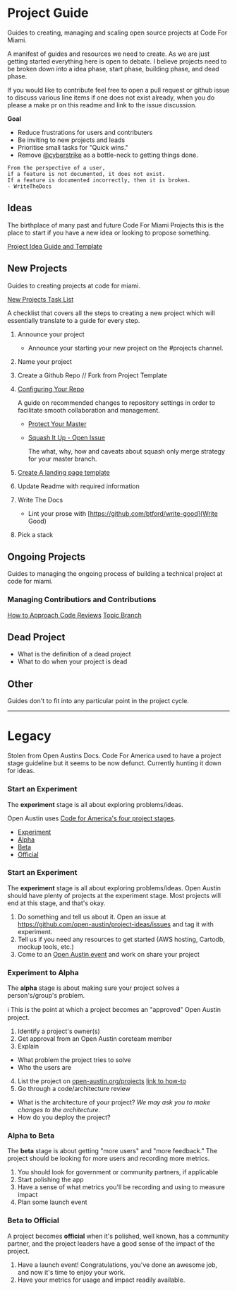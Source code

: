 # Project Guide
Guides to creating, managing and scaling open source projects at Code For Miami.

A manifest of guides and resources we need to create. As we are just getting started everything here is open to debate.
I believe projects need to be broken down into a idea phase, start phase, building phase, and dead phase.

If you would like to contribute feel free to open a pull request or github issue to discuss various line items if one does not exist already, when you do please a make pr on this readme and link to the issue discussion.

**Goal**
- Reduce frustrations for users and contributers
- Be inviting to new projects and leads
- Prioritise small tasks for "Quick wins."
- Remove [@cyberstrike](https://github.com/CyberStrike) as a bottle-neck to getting things done.

```
From the perspective of a user,
if a feature is not documented, it does not exist.
If a feature is documented incorrectly, then it is broken.
- WriteTheDocs
```


## Ideas
The birthplace of many past and future Code For Miami Projects
this is the place to start if you have a new idea or looking to propose something.

[Project Idea Guide and Template](https://github.com/Code-for-Miami/project-ideas)


## New Projects
Guides to creating projects at code for miami.

[New Projects Task List](https://github.com/Code-for-Miami/project_guide/issues/2)

A checklist that covers all the steps to creating a new project which will essentially translate to 
a guide for every step.

1. Announce your project
   - Announce your starting your new project on the #projects channel.
2. Name your project
3. Create a Github Repo // Fork from Project Template
4. [Configuring Your Repo](/docs/configuring_your_repo.md)

    A guide on recommended changes to repository settings in order to facilitate smooth collaboration and management.
    
    - [Protect Your Master](/docs/configuring_your_repo.md#protect-master)
    - [Squash It Up - Open Issue](https://github.com/Code-for-Miami/project_guide/issues/7)
      
      The what, why, how and caveats about squash only merge strategy for your master branch.

5. [Create A landing page template](https://github.com/Code-for-Miami/project-landing-page-template)
6. Update Readme with required information
7. Write The Docs
   - Lint your prose with [https://github.com/btford/write-good](Write Good)
8. Pick a stack

## Ongoing Projects
Guides to managing the ongoing process of building a technical project at code for miami.

### Managing Contributiors and Contributions
[How to Approach Code Reviews](http://www.bettercode.reviews/)
[Topic Branch](/docs/topic_branch.md)
## Dead Project

- What is the definition of a dead project
- What to do when your project is dead

## Other

Guides don't to fit into any particular point in the project cycle.

---
# Legacy
 
Stolen from Open Austins Docs. Code For America used to have a project stage guideline but it seems to be now defunct. Currently hunting it down for ideas.

### Start an **Experiment**

The **experiment** stage is all about exploring problems/ideas.

Open Austin uses [Code for America's four project stages](https://www.codeforamerica.org/brigade/projects/stages).

- [Experiment](https://www.codeforamerica.org/brigade/projects/stages#experiment)
- [Alpha](https://www.codeforamerica.org/brigade/projects/stages#alpha)
- [Beta](https://www.codeforamerica.org/brigade/projects/stages#beta)
- [Official](https://www.codeforamerica.org/brigade/projects/stages#official)

### Start an **Experiment**

The **experiment** stage is all about exploring problems/ideas. Open Austin should have plenty of projects at the experiment stage. Most projects will end at this stage, and that's okay.

1. Do something and tell us about it. Open an issue at https://github.com/open-austin/project-ideas/issues and tag it with experiment.
2. Tell us if you need any resources to get started (AWS hosting, Cartodb, mockup tools, etc.)
3. Come to an [Open Austin event](/events) and work on share your project

### Experiment to **Alpha**

The **alpha** stage is about making sure your project solves a person's/group's problem.

:information_source:  This is the point at which a project becomes an "approved" Open Austin project.

1. Identify a project's owner(s)
2. Get approval from an Open Austin coreteam member
3. Explain
  - What problem the project tries to solve
  - Who the users are
4. List the project on [open-austin.org/projects](https://open-austin.org/projects) [link to how-to](https://github.com/open-austin/open-austin.github.io/wiki/How-to-Add-a-Project-Page)
5. Go through a code/architecture review
  - What is the architecture of your project? _We may ask you to make changes to the architecture._
  - How do you deploy the project?

### Alpha to **Beta**
 
The **beta** stage is about getting "more users" and "more feedback." The project should be looking for more users and recording more metrics.

1. You should look for government or community partners, if applicable
2. Start polishing the app
3. Have a sense of what metrics you'll be recording and using to measure impact
4. Plan some launch event

### Beta to **Official**

A project becomes **official** when it's polished, well known, has a community partner, and the project leaders have a good sense of the impact of the project. 

1. Have a launch event! Congratulations, you've done an awesome job, and now it's time to enjoy your work.
2. Have your metrics for usage and impact readily available.
